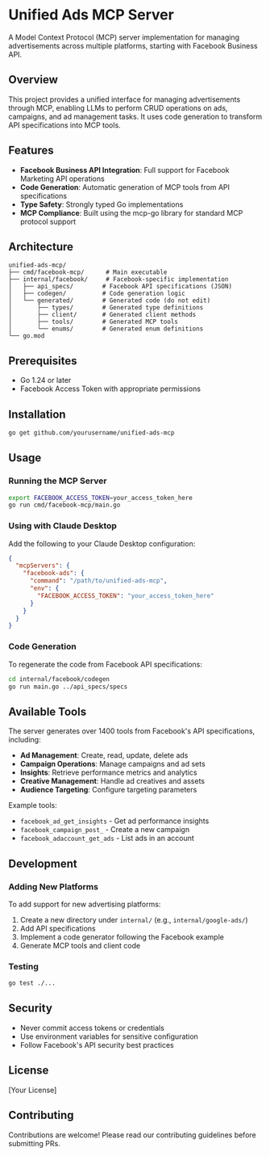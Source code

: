 # Unified Ads MCP Server

A Model Context Protocol (MCP) server implementation for managing advertisements across multiple platforms, starting with Facebook Business API.

## Overview

This project provides a unified interface for managing advertisements through MCP, enabling LLMs to perform CRUD operations on ads, campaigns, and ad management tasks. It uses code generation to transform API specifications into MCP tools.

## Features

- **Facebook Business API Integration**: Full support for Facebook Marketing API operations
- **Code Generation**: Automatic generation of MCP tools from API specifications
- **Type Safety**: Strongly typed Go implementations
- **MCP Compliance**: Built using the mcp-go library for standard MCP protocol support

## Architecture

```
unified-ads-mcp/
├── cmd/facebook-mcp/      # Main executable
├── internal/facebook/     # Facebook-specific implementation
│   ├── api_specs/        # Facebook API specifications (JSON)
│   ├── codegen/          # Code generation logic
│   └── generated/        # Generated code (do not edit)
│       ├── types/        # Generated type definitions
│       ├── client/       # Generated client methods
│       ├── tools/        # Generated MCP tools
│       └── enums/        # Generated enum definitions
└── go.mod
```

## Prerequisites

- Go 1.24 or later
- Facebook Access Token with appropriate permissions

## Installation

```bash
go get github.com/yourusername/unified-ads-mcp
```

## Usage

### Running the MCP Server

```bash
export FACEBOOK_ACCESS_TOKEN=your_access_token_here
go run cmd/facebook-mcp/main.go
```

### Using with Claude Desktop

Add the following to your Claude Desktop configuration:

```json
{
  "mcpServers": {
    "facebook-ads": {
      "command": "/path/to/unified-ads-mcp",
      "env": {
        "FACEBOOK_ACCESS_TOKEN": "your_access_token_here"
      }
    }
  }
}
```

### Code Generation

To regenerate the code from Facebook API specifications:

```bash
cd internal/facebook/codegen
go run main.go ../api_specs/specs
```

## Available Tools

The server generates over 1400 tools from Facebook's API specifications, including:

- **Ad Management**: Create, read, update, delete ads
- **Campaign Operations**: Manage campaigns and ad sets
- **Insights**: Retrieve performance metrics and analytics
- **Creative Management**: Handle ad creatives and assets
- **Audience Targeting**: Configure targeting parameters

Example tools:
- `facebook_ad_get_insights` - Get ad performance insights
- `facebook_campaign_post_` - Create a new campaign
- `facebook_adaccount_get_ads` - List ads in an account

## Development

### Adding New Platforms

To add support for new advertising platforms:

1. Create a new directory under `internal/` (e.g., `internal/google-ads/`)
2. Add API specifications
3. Implement a code generator following the Facebook example
4. Generate MCP tools and client code

### Testing

```bash
go test ./...
```

## Security

- Never commit access tokens or credentials
- Use environment variables for sensitive configuration
- Follow Facebook's API security best practices

## License

[Your License]

## Contributing

Contributions are welcome! Please read our contributing guidelines before submitting PRs.
